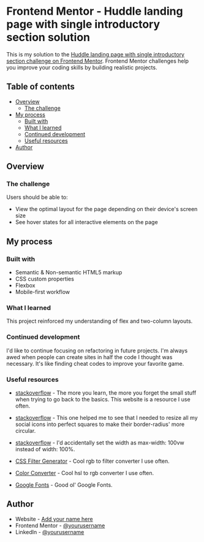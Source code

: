 # Frontend Mentor - Huddle landing page with single introductory section solution

This is my solution to the [Huddle landing page with single introductory section challenge on Frontend Mentor](https://www.frontendmentor.io/challenges/huddle-landing-page-with-a-single-introductory-section-B_2Wvxgi0). Frontend Mentor challenges help you improve your coding skills by building realistic projects.

## Table of contents

- [Overview](#overview)
  - [The challenge](#the-challenge)
  <!-- - [Screenshot](#screenshot) -->
  <!-- - [Links](#links) -->
- [My process](#my-process)
  - [Built with](#built-with)
  - [What I learned](#what-i-learned)
  - [Continued development](#continued-development)
  - [Useful resources](#useful-resources)
- [Author](#author)

## Overview

### The challenge

Users should be able to:

- View the optimal layout for the page depending on their device's screen size
- See hover states for all interactive elements on the page

<!-- ### Screenshot

![alt text](https://github.com/stephorc/huddle-landing-page/blob/main/Solution-%20Frontend%20Mentor%20-%20Huddle%20landing%20page%20with%20single%20introductory%20section.png) -->

<!-- ### Links

- Solution URL: [Add solution URL here](https://your-solution-url.com)
- Live Site URL: [Add live site URL here](https://your-live-site-url.com) -->

## My process

### Built with

- Semantic & Non-semantic HTML5 markup
- CSS custom properties
- Flexbox
- Mobile-first workflow
<!-- - [React](https://reactjs.org/) - JS library
- [Next.js](https://nextjs.org/) - React framework
- [Styled Components](https://styled-components.com/) - For styles -->

### What I learned

This project reinforced my understanding of flex and two-column layouts.

<!-- To see how you can add code snippets, see below:

```html
<h1>Some HTML code I'm proud of</h1>
```
```css
.proud-of-this-css {
  color: papayawhip;
}
```
```js
const proudOfThisFunc = () => {
  console.log('🎉')
}
```

If you want more help with writing markdown, we'd recommend checking out [The Markdown Guide](https://www.markdownguide.org/) to learn more. -->

### Continued development

I'd like to continue focusing on refactoring in future projects. I'm always awed when people can create sites in half the code I thought was necessary. It's like finding cheat codes to improve your favorite game.

### Useful resources

- [stackoverflow](https://stackoverflow.com/questions/15162148/100-width-height-background-image-not-working) - The more you learn, the more you forget the small stuff when trying to go back to the basics. This website is a resource I use often.

- [stackoverflow](https://stackoverflow.com/questions/26816091/hover-effect-affecting-both-svg-icon-and-text-content-in-a-html-link-element) - This one helped me to see that I needed to resize all my social icons into perfect squares to make their border-radius' more circular.

- [stackoverflow](https://stackoverflow.com/questions/15162148/100-width-height-background-image-not-working) - I'd accidentally set the width as max-width: 100vw instead of width: 100%.

- [CSS Filter Generator](https://angel-rs.github.io/css-color-filter-generator/) - Cool rgb to filter converter I use often.

- [Color Converter](https://www.rapidtables.com/convert/color/hsl-to-rgb.html) - Cool hsl to rgb converter I use often.

- [Google Fonts](https://fonts.google.com/) - Good ol' Google Fonts.

## Author

- Website - [Add your name here](https://www.your-site.com)
- Frontend Mentor - [@yourusername](https://www.frontendmentor.io/profile/yourusername)
- LinkedIn - [@yourusername](https://www.twitter.com/yourusername)
